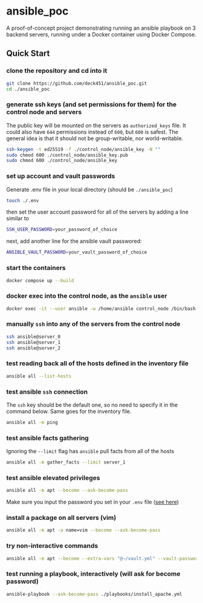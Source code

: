 # ansible_poc

A proof-of-concept project demonstrating running an ansible playbook on 3 backend servers,
running under a Docker container using Docker Compose.

## Quick Start

### clone the repository and cd into it
```sh
git clone https://github.com/deck451/ansible_poc.git
cd ./ansible_poc
```

### generate ssh keys (and set permissions for them) for the control node and servers
The public key will be mounted on the servers as `authorized_keys` file.
It could also have `644` permissions instead of `600`, but `600` is safest.
The general idea is that it should not be group-writable, nor world-writable.

```sh
ssh-keygen -t ed25519 -f ./control_node/ansible_key -N ""
sudo chmod 600 ./control_node/ansible_key.pub
sudo chmod 600 ./control_node/ansible_key
```

### set up account and vault passwords
Generate .env file in your local directory (should be `./ansible_poc`)
```sh
touch ./.env
```
then set the user account password for all of the servers by adding a line similar to
```sh
SSH_USER_PASSWORD=your_password_of_choice
```
next, add another line for the ansible vault passwored:
```sh
ANSIBLE_VAULT_PASSWORD=your_vault_password_of_choice
```

### start the containers
```sh
docker compose up --build
```

### docker exec into the control node, as the `ansible` user
```sh
docker exec -it --user ansible -w /home/ansible control_node /bin/bash
```

### manually `ssh` into any of the servers from the control node
```sh
ssh ansible@server_0
ssh ansible@server_1
ssh ansible@server_2
```

### test reading back all of the hosts defined in the inventory file
```sh
ansible all --list-hosts
```

### test ansible `ssh` connection
The `ssh` key should be the default one, so no need to specify it in the command below.
Same goes for the inventory file.
```sh
ansible all -m ping
```

### test ansible facts gathering
Ignoring the `--limit` flag has `ansible` pull facts from all of the hosts
```sh
ansible all -m gather_facts --limit server_1
```

### test ansible elevated privileges
```sh
ansible all -m apt --become --ask-become-pass
```
Make sure you input the password you set in your `.env` file ([see here](#set-up-account-and-vault-passwords))

### install a package on all servers (vim)
```sh
ansible all -m apt -a name=vim --become --ask-become-pass
```

### try non-interactive commands
```sh
ansible all -m apt --become --extra-vars "@~/vault.yml" --vault-password-file ~/.vault_pass
```

### test running a playbook, interactively (will ask for become password)
```sh
ansible-playbook --ask-become-pass ./playbooks/install_apache.yml
```